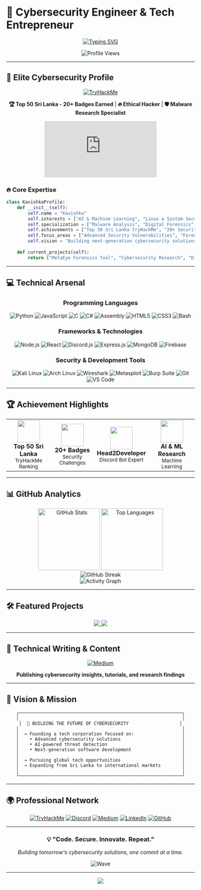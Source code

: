 # 🚀 Cybersecurity Engineer & Tech Entrepreneur

<div align="center">
  
  [![Typing SVG](https://readme-typing-svg.demolab.com?font=Fira+Code&size=28&duration=3000&pause=1000&color=00FF41&center=true&vCenter=true&width=600&lines=Web+Developer;Ethical+Hacker+%26+Malware+Researcher;Discord+Bot+Developer;Top+50+Sri+Lanka+TryHackMe;Building+Tomorrow's+Tech)](https://git.io/typing-svg)
  
  <img src="https://komarev.com/ghpvc/?username=splo1t&color=00ff41&style=flat-square&label=Profile+Views" alt="Profile Views"/>
  
</div>

---

## 🎯 **Elite Cybersecurity Profile**

<div align="center">
  
  [![TryHackMe](https://tryhackme-badges.s3.amazonaws.com/GameSploit..png)](https://tryhackme.com/p/GameSploit.)
  
  **🏆 Top 50 Sri Lanka - 20+ Badges Earned** | **🔥 Ethical Hacker** | **🛡️ Malware Research Specialist**
  
  <iframe src="https://tryhackme.com/api/v2/badges/public-profile?userPublicId=1050582" style='border:none;'></iframe>
  
</div>

### 🔥 **Core Expertise**

```python
class KavishkaProfile:
    def __init__(self):
        self.name = "Kavishka"
        self.interests = ["AI & Machine Learning", "Linux & System Security", "Cybersecurity", "Ethical Hacking"]
        self.specialization = ["Malware Analysis", "Digital Forensics", "Exploit Development"]
        self.achievements = ["Top 50 Sri Lanka TryHackMe", "20+ Security Badges", "Head2Developer Discord Patch"]
        self.focus_areas = ["Advanced Security Vulnerabilities", "Forensic Tools", "Bot Development"]
        self.vision = "Building next-generation cybersecurity solutions"
    
    def current_projects(self):
        return ["MetaEye Forensics Tool", "Cybersecurity Research", "Discord Production Bot"]
```

---

## 💻 **Technical Arsenal**

<div align="center">

### **Programming Languages**
![Python](https://img.shields.io/badge/Python-3776AB?style=for-the-badge&logo=python&logoColor=white)
![JavaScript](https://img.shields.io/badge/JavaScript-F7DF1E?style=for-the-badge&logo=javascript&logoColor=black)
![C](https://img.shields.io/badge/C-00599C?style=for-the-badge&logo=c&logoColor=white)
![C#](https://img.shields.io/badge/C%23-239120?style=for-the-badge&logo=csharp&logoColor=white)
![Assembly](https://img.shields.io/badge/Assembly-525252?style=for-the-badge&logo=assemblyscript&logoColor=white)
![HTML5](https://img.shields.io/badge/HTML5-E34F26?style=for-the-badge&logo=html5&logoColor=white)
![CSS3](https://img.shields.io/badge/CSS3-1572B6?style=for-the-badge&logo=css3&logoColor=white)
![Bash](https://img.shields.io/badge/Bash-4EAA25?style=for-the-badge&logo=gnubash&logoColor=white)

### **Frameworks & Technologies**
![Node.js](https://img.shields.io/badge/Node.js-339933?style=for-the-badge&logo=nodedotjs&logoColor=white)
![React](https://img.shields.io/badge/React-20232A?style=for-the-badge&logo=react&logoColor=61DAFB)
![Discord.js](https://img.shields.io/badge/Discord.js-5865F2?style=for-the-badge&logo=discord&logoColor=white)
![Express.js](https://img.shields.io/badge/Express.js-000000?style=for-the-badge&logo=express&logoColor=white)
![MongoDB](https://img.shields.io/badge/MongoDB-47A248?style=for-the-badge&logo=mongodb&logoColor=white)
![Firebase](https://img.shields.io/badge/Firebase-FFCA28?style=for-the-badge&logo=firebase&logoColor=black)

### **Security & Development Tools**
![Kali Linux](https://img.shields.io/badge/Kali_Linux-557C94?style=for-the-badge&logo=kalilinux&logoColor=white)
![Arch Linux](https://img.shields.io/badge/Arch_Linux-1793D1?style=for-the-badge&logo=archlinux&logoColor=white)
![Wireshark](https://img.shields.io/badge/Wireshark-1679A7?style=for-the-badge&logo=wireshark&logoColor=white)
![Metasploit](https://img.shields.io/badge/Metasploit-2596CD?style=for-the-badge&logo=metasploit&logoColor=white)
![Burp Suite](https://img.shields.io/badge/Burp_Suite-FF6633?style=for-the-badge&logo=burpsuite&logoColor=white)
![Git](https://img.shields.io/badge/Git-F05032?style=for-the-badge&logo=git&logoColor=white)
![VS Code](https://img.shields.io/badge/VS_Code-007ACC?style=for-the-badge&logo=visualstudiocode&logoColor=white)

</div>

---

## 🏆 **Achievement Highlights**

<div align="center">
  
  <table>
    <tr>
      <td align="center">
        <img src="https://img.icons8.com/color/60/000000/security-checked.png" width="60" height="60"/>
        <br/>
        <strong>Top 50 Sri Lanka</strong>
        <br/>
        <small>TryHackMe Ranking</small>
      </td>
      <td align="center">
        <img src="https://img.icons8.com/color/60/000000/medal.png" width="60" height="60"/>
        <br/>
        <strong>20+ Badges</strong>
        <br/>
        <small>Security Challenges</small>
      </td>
      <td align="center">
        <img src="https://img.icons8.com/color/60/000000/discord-logo.png" width="60" height="60"/>
        <br/>
        <strong>Head2Developer</strong>
        <br/>
        <small>Discord Bot Expert</small>
      </td>
      <td align="center">
        <img src="https://img.icons8.com/color/60/000000/artificial-intelligence.png" width="60" height="60"/>
        <br/>
        <strong>AI & ML Research</strong>
        <br/>
        <small>Machine Learning</small>
      </td>
    </tr>
  </table>
  
</div>

---

## 📊 **GitHub Analytics**

<div align="center">
  
  <img src="https://github-readme-stats.vercel.app/api?username=splo1t&show_icons=true&theme=radical&hide_border=true&bg_color=0D1117&title_color=00ff41&icon_color=00ff41&text_color=ffffff" alt="GitHub Stats" height="165"/>
  <img src="https://github-readme-stats.vercel.app/api/top-langs/?username=splo1t&layout=compact&theme=radical&hide_border=true&bg_color=0D1117&title_color=00ff41&text_color=ffffff" alt="Top Languages" height="165"/>
  
</div>

<div align="center">
  
  <img src="https://streak-stats.demolab.com?user=splo1t&theme=radical&hide_border=true&background=0D1117&stroke=00ff41&ring=00ff41&fire=00ff41&currStreakNum=ffffff&sideNums=ffffff&currStreakLabel=00ff41&sideLabels=00ff41&dates=ffffff" alt="GitHub Streak"/>
  
</div>

<div align="center">
  
  <img src="https://github-readme-activity-graph.vercel.app/graph?username=splo1t&bg_color=0D1117&color=00ff41&line=00ff41&point=ffffff&area=true&hide_border=true" alt="Activity Graph"/>
  
</div>

---

## 🛠️ **Featured Projects**

<div align="center">
  
  <a href="https://github.com/splo1t/discord-logs-bot">
    <img src="https://github-readme-stats.vercel.app/api/pin/?username=splo1t&repo=discord-logs-bot&theme=radical&hide_border=true&bg_color=0D1117&title_color=00ff41&text_color=ffffff&icon_color=00ff41"/>
  </a>
  
  <a href="https://github.com/splo1t/meta-eye">
    <img src="https://github-readme-stats.vercel.app/api/pin/?username=splo1t&repo=meta-eye&theme=radical&hide_border=true&bg_color=0D1117&title_color=00ff41&text_color=ffffff&icon_color=00ff41"/>
  </a>
  
</div>

---

## 📝 **Technical Writing & Content**

<div align="center">
  
  [![Medium](https://img.shields.io/badge/Medium-12100E?style=for-the-badge&logo=medium&logoColor=white)](https://medium.com/@rangikakavishka)
  
  **Publishing cybersecurity insights, tutorials, and research findings**
  
</div>

---

## 🎯 **Vision & Mission**

<div align="center">
  
  ```ascii
  ┌─────────────────────────────────────────────────────────────┐
  │                                                             │
  │  🚀 BUILDING THE FUTURE OF CYBERSECURITY                   │
  │                                                             │
  │  → Founding a tech corporation focused on:                  │
  │    • Advanced cybersecurity solutions                       │
  │    • AI-powered threat detection                            │
  │    • Next-generation software development                   │
  │                                                             │
  │  → Pursuing global tech opportunities                       │
  │  → Expanding from Sri Lanka to international markets        │
  │                                                             │
  └─────────────────────────────────────────────────────────────┘
  ```
  
</div>

---

## 🌍 **Professional Network**

<div align="center">
  
  [![TryHackMe](https://img.shields.io/badge/TryHackMe-212C42?style=for-the-badge&logo=tryhackme&logoColor=white)](https://tryhackme.com/p/GameSploit)
  [![Discord](https://img.shields.io/badge/Discord-5865F2?style=for-the-badge&logo=discord&logoColor=white)](https://discord.gg/ngx6wQAPk2)
  [![Medium](https://img.shields.io/badge/Medium-12100E?style=for-the-badge&logo=medium&logoColor=white)](https://medium.com/@rangikakavishka)
  [![LinkedIn](https://img.shields.io/badge/LinkedIn-0077B5?style=for-the-badge&logo=linkedin&logoColor=white)](https://www.linkedin.com/in/rangika-kavishka/)
  [![GitHub](https://img.shields.io/badge/GitHub-100000?style=for-the-badge&logo=github&logoColor=white)](https://github.com/splo1t)
  
</div>

---

<div align="center">
  
  ### 💡 **"Code. Secure. Innovate. Repeat."**
  
  *Building tomorrow's cybersecurity solutions, one commit at a time.*
  
  ![Wave](https://raw.githubusercontent.com/splo1t/splo1t/main/assets/wave.gif)
  
</div>

---

<div align="center">
  <img src="https://capsule-render.vercel.app/api?type=waving&color=gradient&customColorList=0,2,2,5,30&height=100&section=footer"/>
</div>
